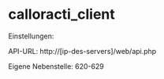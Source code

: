# calloracti_client

Einstellungen:

API-URL: http://[ip-des-servers]/web/api.php

Eigene Nebenstelle: 620-629


